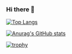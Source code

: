 ### Hi there 👋

<!--
**texdeath/texdeath** is a ✨ _special_ ✨ repository because its `README.md` (this file) appears on your GitHub profile.

Here are some ideas to get you started:

- 🔭 I’m currently working on ...
- 🌱 I’m currently learning ...
- 👯 I’m looking to collaborate on ...
- 🤔 I’m looking for help with ...
- 💬 Ask me about ...
- 📫 How to reach me: ...
- 😄 Pronouns: ...
- ⚡ Fun fact: ...
-->

[![Top Langs](https://github-readme-stats.vercel.app/api/top-langs/?username=texdeath
)](https://github.com/anuraghazra/github-readme-stats)

[![Anurag's GitHub stats](https://github-readme-stats.vercel.app/api?username=texdeath&theme=chartreuse-dark&show_icons=true
)](https://github.com/texdeath/github-readme-stats)

[![trophy](https://github-profile-trophy.vercel.app/?username=texdeath&margin-w=15)](https://github.com/texdeath/github-profile-trophy)


